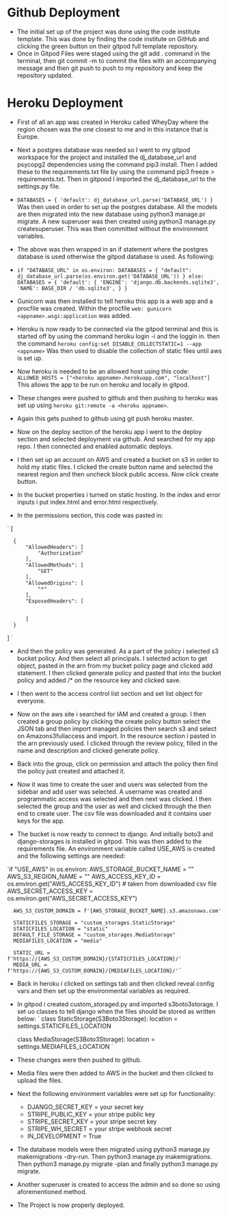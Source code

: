 # Github Deployment 
* The initial set up of the project was done using the code institute template. This was done by finding the code institute on GitHub and clicking the green button on their gitpod full template repository. 
* Once in Gitpod Files were staged using the git add . command in the terminal, then git commit -m to commit the files with an accompanying message and then git push to push to my repository and keep the repository updated. 

# Heroku Deployment
* First of all an app was created in Heroku called WheyDay where the region chosen was the one closest to me and in this instance that is Europe.
* Next a postgres database was needed so I went to my gitpod workspace for the project and installed the dj_database_url and psycopg2 dependencies using the command pip3 install. Then I added these to the requirements.txt file by using the command pip3 freeze > requirements.txt. Then in gitpood I imported the dj_database_url to the settings.py file.

* `DATABASES = {
    'default': dj_database_url.parse('DATABASE_URL')
}`  Was then used in order to set up the postgres database. All the models are then migrated into the new database using python3 manage.pr migrate. A new superuser was then created using python3 manage.py createsuperuser. This was then committed without the environment variables.

* The above was then wrapped in an if statement where the postgres database is used otherwise the gitpod database is used. As following: 
* `if "DATABASE_URL" in os.environ:
        DATABASES = {
            "default": dj_database_url.parse(os.environ.get('DATABASE_URL'))
        }
  else:
        DATABASES = {
            'default': {
                'ENGINE': 'django.db.backends.sqlite3',
                'NAME': BASE_DIR / 'db.sqlite3',
            }
        }`

* Gunicorn was then installed to tell heroku this app is a web app and a procfile was created. Within the procfile `web: gunicorn <appname>.wsgi:application` was added.

* Heroku is now ready to be connected via the gitpod terminal and this is started off by using the command heroku login -i and the loggin in. then the command `heroku config:set DISABLE_COLLECTSTATIC=1 --app <appname>` Was then used to disable the collection of static files until aws is set up.

* Now heroku is needed to be an allowed host using this code: `ALLOWED_HOSTS = ["<heroku appname>.herokuapp.com", "localhost"]` This allows the app to be run on heroku and locally in gitpod.

* These changes were pushed to github and then pushing to heroku was set up using `heroku git:remote -a <heroku appname>`.

* Again this gets pushed to github using git push heroku master.

* Now on the deploy section of the heroku app i went to the deploy section and selected deployment via github. And searched for my app repo. I then connected and enabled automatic deploys. 

* I then set up an account on AWS and created a bucket on s3 in order to hold my static files. I clicked the create button name and selected the nearest region and then uncheck block public access. Now click create button.

* In the bucket properties i turned on static hosting. In the index and error inputs i put index.html and error.html respectively.

* In the permissions section, this code was pasted in: 

`
[
    
      {
          "AllowedHeaders": [
              "Authorization"
          ],
          "AllowedMethods": [
              "GET"
          ],
          "AllowedOrigins": [
              "*"
          ],
          "ExposedHeaders": [


          ]
      }
  ]
 `
* And then the policy was generated. As a part of the policy i selected s3 bucket policy. And then select all principals. I selected action to get object, pasted in the arn from my bucket policy page and clicked add statement. I then clicked generate policy and pasted that into the bucket policy and added /* on the resource key and clicked save. 

* I then went to the access control list section and set list object for everyone.

* Now on the aws site i searched for IAM and created a group. I then created a group policy by clicking the create policy button select the JSON tab and then import managed policies then search s3 and select on Amazons3fullaccess and import. In the resource section i pasted in the arn previously used. I clicked through the review policy, filled in the name and description and clicked generate policy. 

* Back into the group, click on permission and attach the policy then find the policy just created and attached it.

* Now it was time to create the user and users was selected from the sidebar and add user was selected. A username was created and programmatic access was selected and then next was clicked. I then selected the group and the user as well and clicked through the then end to create user. The csv file was downloaded and it contains user keys for the app. 

* The bucket is now ready to connect to django. And initially boto3 and django-storages is installed in gitpod. This was then added to the requirements file. An environment variable called USE_AWS is created and the following settings are needed: 

`if "USE_AWS" in os.environ:
      AWS_STORAGE_BUCKET_NAME = "<bucket name>"
      AWS_S3_REGION_NAME = "<bucket region>"
      AWS_ACCESS_KEY_ID = os.environ.get("AWS_ACCESS_KEY_ID") # taken from downloaded csv file
      AWS_SECRET_ACCESS_KEY = os.environ.get("AWS_SECRET_ACCESS_KEY")
 
      AWS_S3_CUSTOM_DOMAIN = f'{AWS_STORAGE_BUCKET_NAME}.s3.amazonaws.com'
 
      STATICFILES_STORAGE = "custom_storages.StaticStorage"
      STATICFILES_LOCATION = "static"
      DEFAULT_FILE_STORAGE = "custom_storages.MediaStorage"
      MEDIAFILES_LOCATION = "media"
 
      STATIC_URL = f'https://{AWS_S3_CUSTOM_DOMAIN}/{STATICFILES_LOCATION}/'
      MEDIA_URL = f'https://{AWS_S3_CUSTOM_DOMAIN}/{MEDIAFILES_LOCATION}/'`

* Back in heroku i clicked on settings tab and then clicked reveal config vars and then set up the environmental variables as required.

* In gitpod i created custom_storaged.py and imported s3boto3storage. I set uo classes to tell django when the files should be stored as written below: 
`   class StaticStorage(S3Boto3Storage):
        location = settings.STATICFILES_LOCATION
  
    class MediaStorage(S3Boto3Storage):
        location = settings.MEDIAFILES_LOCATION `

* These changes were then pushed to github. 

* Media files were then added to AWS in the bucket and then clicked to upload the files.

* Next the following environment variables were set up for functionality: 
    * DJANGO_SECRET_KEY = your secret key
    * STRIPE_PUBLIC_KEY = your stripe public key
    * STRIPE_SECRET_KEY = your stripe secret key
    * STRIPE_WH_SECRET = your stripe webhook secret
    * IN_DEVELOPMENT = True

* The database models were then migrated using python3 manage.py makemigrations -dry-run. Then python3 manage.py makemigrations. Then python3 manage.py migrate -plan and finally python3 manage.py migrate.

* Another superuser is created to access the admin and so done so using aforementioned method.

* The Project is now properly deployed.












